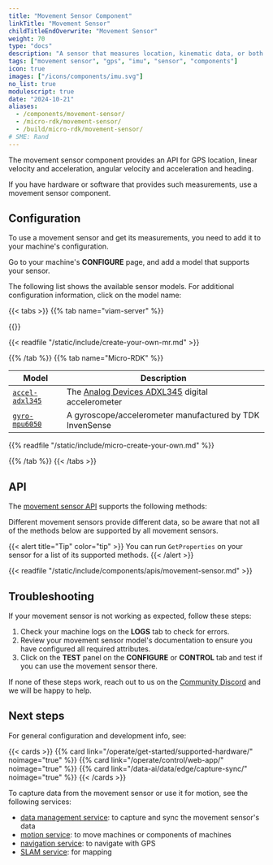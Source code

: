 ```yaml
---
title: "Movement Sensor Component"
linkTitle: "Movement Sensor"
childTitleEndOverwrite: "Movement Sensor"
weight: 70
type: "docs"
description: "A sensor that measures location, kinematic data, or both."
tags: ["movement sensor", "gps", "imu", "sensor", "components"]
icon: true
images: ["/icons/components/imu.svg"]
no_list: true
modulescript: true
date: "2024-10-21"
aliases:
  - /components/movement-sensor/
  - /micro-rdk/movement-sensor/
  - /build/micro-rdk/movement-sensor/
# SME: Rand
---
```


The movement sensor component provides an API for GPS location, linear velocity and acceleration, angular velocity and acceleration and heading.

If you have hardware or software that provides such measurements, use a movement sensor component.

## Configuration

To use a movement sensor and get its measurements, you need to add it to your machine's configuration.

Go to your machine's **CONFIGURE** page, and add a model that supports your sensor.

The following list shows the available sensor models.
For additional configuration information, click on the model name:

{{< tabs >}}
{{% tab name="viam-server" %}}

{{<resources api="rdk:component:movement_sensor" type="movement_sensor" no-intro="true">}}

{{< readfile "/static/include/create-your-own-mr.md" >}}

{{% /tab %}}
{{% tab name="Micro-RDK" %}}

<!-- prettier-ignore -->
| Model | Description |
| ----- | ----------- |
| [`accel-adxl345`](accel-adxl345-micro-rdk/) | The [Analog Devices ADXL345](https://www.analog.com/en/products/adxl345.html) digital accelerometer |
| [`gyro-mpu6050`](gyro-mpu6050-micro-rdk/) | A gyroscope/accelerometer manufactured by TDK InvenSense |

{{% readfile "/static/include/micro-create-your-own.md" %}}

{{% /tab %}}
{{< /tabs >}}

## API

The [movement sensor API](/dev/reference/apis/components/movement-sensor/) supports the following methods:

Different movement sensors provide different data, so be aware that not all of the methods below are supported by all movement sensors.

{{< alert title="Tip" color="tip" >}}
You can run `GetProperties` on your sensor for a list of its supported methods.
{{< /alert >}}

<!-- IMPORTANT: This resource uses a manual table file. Automation does not update this file! -->
<!-- Please be sure to update this manual file if you are updating movement-sensor! -->

{{< readfile "/static/include/components/apis/movement-sensor.md" >}}

## Troubleshooting

If your movement sensor is not working as expected, follow these steps:

1. Check your machine logs on the **LOGS** tab to check for errors.
2. Review your movement sensor model's documentation to ensure you have configured all required attributes.
3. Click on the **TEST** panel on the **CONFIGURE** or **CONTROL** tab and test if you can use the movement sensor there.

If none of these steps work, reach out to us on the [Community Discord](https://discord.gg/viam) and we will be happy to help.

## Next steps

For general configuration and development info, see:

{{< cards >}}
{{% card link="/operate/get-started/supported-hardware/" noimage="true" %}}
{{% card link="/operate/control/web-app/" noimage="true" %}}
{{% card link="/data-ai/data/edge/capture-sync/" noimage="true" %}}
{{< /cards >}}

To capture data from the movement sensor or use it for motion, see the following services:

- [data management service](/data-ai/data/edge/capture-sync/): to capture and sync the movement sensor's data
- [motion service](/operate/reference/services/motion/): to move machines or components of machines
- [navigation service](/operate/reference/services/navigation/): to navigate with GPS
- [SLAM service](/operate/reference/services/slam/): for mapping
